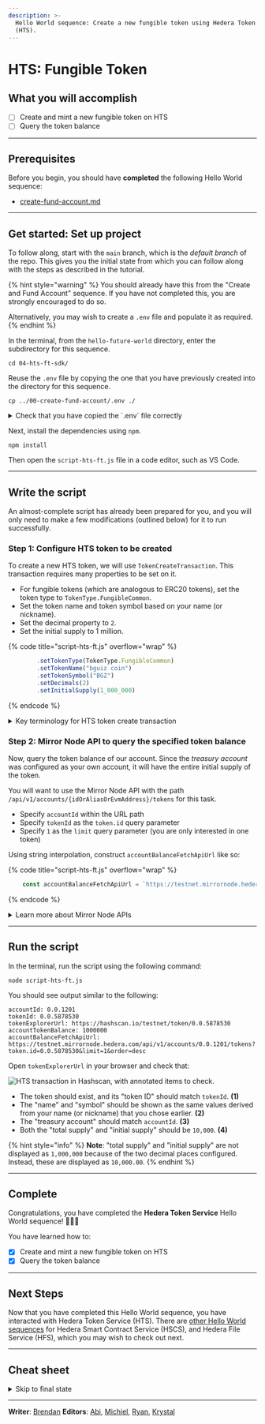 ```yaml
---
description: >-
  Hello World sequence: Create a new fungible token using Hedera Token Service
  (HTS).
---
```


# HTS: Fungible Token

## What you will accomplish

* [ ] Create and mint a new fungible token on HTS
* [ ] Query the token balance

***

## Prerequisites

Before you begin, you should have **completed** the following Hello World sequence:

* [create-fund-account.md](create-fund-account.md "mention")

***

## Get started: Set up project

To follow along, start with the `main` branch, which is the _default branch_ of the repo. This gives you the initial state from which you can follow along with the steps as described in the tutorial.

{% hint style="warning" %}
You should already have this from the "Create and Fund Account" sequence. If you have not completed this, you are strongly encouraged to do so.

Alternatively, you may wish to create a `.env` file and populate it as required.
{% endhint %}

In the terminal, from the `hello-future-world` directory, enter the subdirectory for this sequence.

```shell
cd 04-hts-ft-sdk/
```

Reuse the `.env` file by copying the one that you have previously created into the directory for this sequence.

```shell
cp ../00-create-fund-account/.env ./
```

<details>

<summary>Check that you have copied the `.env` file correctly</summary>

To do so, use the `pwd` command to check that you are indeed in the right subdirectory within the repo.

```shell
pwd
```

This should output a path that ends with `/hello-future-world/04-hts-ft-sdk`. If not, you will need to start over.

```
/some/path/hello-future-world/04-hts-ft-sdk
```

Next, use the `ls` command to check that the `.env` file has been copied into this subdirectory.

```shell
ls -a
```

The first few line of the output should look display `.env`. If not, you'll need to start over.

```
.
..
.env
```

</details>

Next, install the dependencies using `npm`.

```shell
npm install
```

Then open the `script-hts-ft.js` file in a code editor, such as VS Code.

***

## Write the script

An almost-complete script has already been prepared for you, and you will only need to make a few modifications (outlined below) for it to run successfully.

### Step 1: Configure HTS token to be created

To create a new HTS token, we will use `TokenCreateTransaction`. This transaction requires many properties to be set on it.

* For fungible tokens (which are analogous to ERC20 tokens), set the token type to `TokenType.FungibleCommon`.
* Set the token name and token symbol based on your name (or nickname).
* Set the decimal property to `2`.
* Set the initial supply to 1 million.

{% code title="script-hts-ft.js" overflow="wrap" %}
```js
        .setTokenType(TokenType.FungibleCommon)
        .setTokenName("bguiz coin")
        .setTokenSymbol("BGZ")
        .setDecimals(2)
        .setInitialSupply(1_000_000)
```
{% endcode %}

<details>

<summary>Key terminology for HTS token create transaction</summary>

* [**Token Type**](../../sdks-and-apis/sdks/token-service/token-types.md): Fungible tokens, declared using `TokenType.FungibleCommon`, may be thought of as analogous to _ERC20_ tokens. Note that HTS also supports another token type, `TokenType.NonFungibleUnique`, which may be thought of as analogous to _ERC721_ tokens.
* **Token Name**: This is the full name of the token. For example, "Singapore Dollar".
* **Token Symbol**: This is the abbreviation of the token's name. For example, "SGD".
* **Decimals**: This is the number of decimal places the currency uses. For example, `2` mimics "cents", where the smallest unit of the token is 0.01 (1/100) of a single token.
* **Initial Supply**: This is the number of units of the token to "mint" when first creating the token. Note that this is specified in the smallest units, so `1_000_000` initial supply when decimals is 2, results in `10_000` full units of the token being minted. It might be easier to think about it as "one million cents equals ten thousand dollars".
* **Treasury Account ID**: This is the account for which the initial supply is credited. For example, using `accountId` would mean that your own account receives all the tokens when they are minted.
* [**Admin Key**](../../sdks-and-apis/sdks/token-service/define-a-token.md#token-properties): This is the account that is authorized to administrate this token. For example, using `accountKey` would mean that your own account would get to perform actions such as minting additional supply.

</details>

### Step 2: Mirror Node API to query the specified token balance

Now, query the token balance of our account. Since the _treasury account_ was configured as your own account, it will have the entire initial supply of the token.

You will want to use the Mirror Node API with the path `/api/v1/accounts/{idOrAliasOrEvmAddress}/tokens` for this task.

* Specify `accountId` within the URL path
* Specify `tokenId` as the `token.id` query parameter
* Specify `1` as the `limit` query parameter (you are only interested in one token)

Using string interpolation, construct `accountBalanceFetchApiUrl` like so:

{% code title="script-hts-ft.js" overflow="wrap" %}
```js
    const accountBalanceFetchApiUrl = `https://testnet.mirrornode.hedera.com/api/v1/accounts/${accountId}/tokens?token.id=${tokenId}&limit=1&order=desc`;
```
{% endcode %}

<details>

<summary>Learn more about Mirror Node APIs</summary>

You can explore the Mirror Node APIs interactively via its Swagger page: [Hedera Testnet Mirror Node REST API](https://testnet.mirrornode.hedera.com/api/v1/docs/#/).

You can perform the same Mirror Node API query as `accountBalanceFetchApiUrl` above. This is what the relevant part of the Swagger page would look like when doing so:

<img src="../../.gitbook/assets/hello-world--hts--mirror-node-swagger.drawing.svg" alt="" data-size="original">

You can learn more about the Mirror Nodes via its documentation: [REST API](https://docs.hedera.com/hedera/sdks-and-apis/rest-api).

</details>

***

## Run the script

In the terminal, run the script using the following command:

```shell
node script-hts-ft.js
```

You should see output similar to the following:

```
accountId: 0.0.1201
tokenId: 0.0.5878530
tokenExplorerUrl: https://hashscan.io/testnet/token/0.0.5878530
accountTokenBalance: 1000000
accountBalanceFetchApiUrl: https://testnet.mirrornode.hedera.com/api/v1/accounts/0.0.1201/tokens?token.id=0.0.5878530&limit=1&order=desc
```

Open `tokenExplorerUrl` in your browser and check that:

![HTS transaction in Hashscan, with annotated items to check.](../../.gitbook/assets/hello-world--hts--token.drawing.svg)

* The token should exist, and its "token ID" should match `tokenId`. **(1)**
* The "name" and "symbol" should be shown as the same values derived from your name (or nickname) that you chose earlier. **(2)**
* The "treasury account" should match `accountId`. **(3)**
* Both the "total supply" and "initial supply" should be `10,000`. **(4)**

{% hint style="info" %}
**Note**: "total supply" and "initial supply" are not displayed as `1,000,000` because of the two decimal places configured. Instead, these are displayed as `10,000.00`.
{% endhint %}

***

## Complete

Congratulations, you have completed the **Hedera Token Service** Hello World sequence! 🎉🎉🎉

You have learned how to:

* [x] Create and mint a new fungible token on HTS
* [x] Query the token balance

***

## Next Steps

Now that you have completed this Hello World sequence, you have interacted with Hedera Token Service (HTS). There are [other Hello World sequences](../) for Hedera Smart Contract Service (HSCS), and Hedera File Service (HFS), which you may wish to check out next.

***

## Cheat sheet

<details>

<summary>Skip to final state</summary>

The repo, [`github.com/hedera-dev/hello-future-world`](https://github.com/hedera-dev/hello-future-world/), is intended to be used alongside this tutorial.

To skip ahead to the final state, use the `completed` branch. You may use this to compare your implementation to the completed steps of the tutorial.

```shell
git fetch origin completed:completed
git checkout completed
```

Alternatively, you may view the `completed` branch on Github: [`github.com/hedera-dev/hello-future-world/tree/completed/04-hts-ft-sdk`](https://github.com/hedera-dev/hello-future-world/tree/completed/04-hts-ft-sdk)

</details>

***

**Writer**: [Brendan](https://blog.bguiz.com/) **Editors**: [Abi](https://github.com/a-ridley), [Michiel](https://www.linkedin.com/in/michielmulders/), [Ryan](https://www.linkedin.com/in/ryaneh/), [Krystal](https://www.linkedin.com/in/theekrystallee/)
